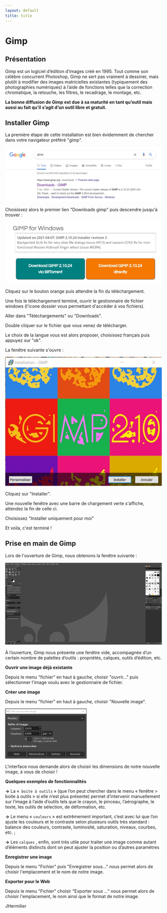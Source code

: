 ```yaml
---
layout: default
title: title
---
```


# Gimp

## Présentation

Gimp est un logiciel d’édition d’images créé en 1995. Tout comme son célèbre concurrent Photoshop, Gimp ne sert pas vraiment à dessiner, mais plutôt à modifier des images matricielles existantes (typiquement des photographies numériques) à l’aide de fonctions telles que la correction chromatique, la retouche, les filtres, le recadrage, le montage, etc.



**La bonne diffusion de Gimp est due à sa maturité en tant qu’outil mais aussi au fait qu’il s’agit d’un outil libre et gratuit.** 

## Installer Gimp

La première étape de cette installation est bien évidemment de chercher dans votre navigateur préféré "gimp".

![recherche_gimp](/assets/images/s/recherche_gimp.jpg)

Choisissez alors le premier lien "Downloads gimp" puis descendre jusqu'à trouver :

![bouton](/assets/images/s/orange.jpg)

Cliquez sur le bouton orange puis attendre la fin du téléchargement.

Une fois le téléchargement terminé, ouvrir le gestionnaire de fichier windows (l'icone dossier vous permettant d'accéder à vos fichiers).

Aller dans "Téléchargements" ou "Downloads".

Double cliquer sur le fichier que vous venez de télécharger.

Le choix de la langue vous est alors proposer, choisissez français puis appuyez sur "ok".

La fenêtre suivante s'ouvre :

![install](/assets/images/s/installation.jpg)

Cliquez sur "Installer".

Une nouvelle fenêtre avec une barre de chargement verte s'affiche, attendez la fin de celle ci.

Choisissez "Installer uniquement pour moi"

Et voila, c'est terminé !

## Prise en main de Gimp

Lors de l'ouverture de Gimp, nous obtenons la fenêtre suivante :

![ouverture](/assets/images/s/ouverture.jpg)

À l’ouverture, Gimp nous présente une fenêtre vide, accompagnée d’un certain nombre de palettes d’outils : propriétés, calques, outils d’édition, etc.

**Ouvrir une image déjà existante**

Depuis le menu "fichier" en haut à gauche, choisir "ouvrir..." puis sélectionner l'image voulu avec le gestionnaire de fichier.

**Créer une image**

Depuis le menu "fichier" en haut à gauche, choisir "Nouvelle image".

<img src="/assets/images/s/creer.jpg" alt="creer" style="zoom:50%;" />

L'interface nous demande alors de choisir les dimensions de notre nouvelle image, à vous de choisir !

**Quelques exemples de fonctionnalités**

**->** La «` boite à outils` » (que l’on peut chercher dans le menu « fenêtre > boite à outils » si elle n’est plus présente) permet d’intervenir manuellement sur l’image à l’aide d’outils tels que le crayon, le pinceau, l’aérographe, le texte, les outils de sélection, de déformation, etc.

**->** Le menu « `couleurs` » est extrêmement important, c’est avec lui que l’on ajuste les couleurs et le contraste selon plusieurs outils très standard : balance des couleurs, contraste, luminosité, saturation, niveaux, courbes, etc. ;

**->** Les `calques` , enfin, sont très utile pour traiter une image comme autant d’éléments distincts dont on peut ajuster la position ou d’autres paramètres

**Enregistrer une image**

Depuis le menu "Fichier" puis "Enregistrer sous..." nous permet alors de choisir l'emplacement et le nom de notre image.

**Exporter pour le Web**

Depuis le menu "Fichier" choisir "Exporter sous ..." nous permet alors de choisir l'emplacement, le nom ainsi que le format de notre image.



JHermilier